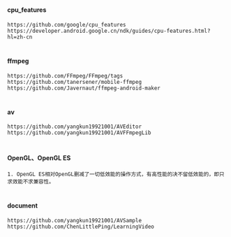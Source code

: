 #
#### cpu_features
```
https://github.com/google/cpu_features
https://developer.android.google.cn/ndk/guides/cpu-features.html?hl=zh-cn
```

#
#### ffmpeg
```
https://github.com/FFmpeg/FFmpeg/tags
https://github.com/tanersener/mobile-ffmpeg
https://github.com/Javernaut/ffmpeg-android-maker

```

#
#### av
```
https://github.com/yangkun19921001/AVEditor
https://github.com/yangkun19921001/AVFFmpegLib

```

#
#### OpenGL、OpenGL ES
```
1. OpenGL ES相对OpenGL删减了一切低效能的操作方式，有高性能的决不留低效能的，即只求效能不求兼容性。

```

#
#### document
```
https://github.com/yangkun19921001/AVSample
https://github.com/ChenLittlePing/LearningVideo
```
